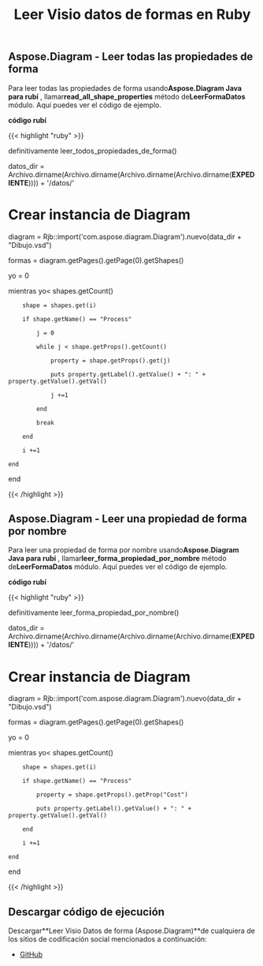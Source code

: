 ﻿---
title: Leer Visio datos de formas en Ruby
type: docs
weight: 50
url: /es/java/read-visio-shape-data-in-ruby/
---
## **Aspose.Diagram - Leer todas las propiedades de forma**
 Para leer todas las propiedades de forma usando**Aspose.Diagram Java para rubí** , llamar**read_all_shape_properties** método de**LeerFormaDatos** módulo. Aquí puedes ver el código de ejemplo.

**código rubí**

{{< highlight "ruby" >}}

 definitivamente leer_todos_propiedades_de_forma()

 datos_dir = Archivo.dirname(Archivo.dirname(Archivo.dirname(Archivo.dirname(__EXPEDIENTE__)))) + '/datos/'

 # Crear instancia de Diagram

 diagram = Rjb::import('com.aspose.diagram.Diagram').nuevo(data_dir + "Dibujo.vsd")

 formas = diagram.getPages().getPage(0).getShapes()



 yo = 0

 mientras yo< shapes.getCount()

        shape = shapes.get(i)

        if shape.getName() == "Process"

            j = 0

            while j < shape.getProps().getCount()

                property = shape.getProps().get(j)

                puts property.getLabel().getValue() + ": " + property.getValue().getVal()

                j +=1

            end

            break

        end

        i +=1

    end

end

{{< /highlight >}}
## **Aspose.Diagram - Leer una propiedad de forma por nombre**
 Para leer una propiedad de forma por nombre usando**Aspose.Diagram Java para rubí** , llamar**leer_forma_propiedad_por_nombre** método de**LeerFormaDatos** módulo. Aquí puedes ver el código de ejemplo.

**código rubí**

{{< highlight "ruby" >}}

 definitivamente leer_forma_propiedad_por_nombre()

 datos_dir = Archivo.dirname(Archivo.dirname(Archivo.dirname(Archivo.dirname(__EXPEDIENTE__)))) + '/datos/'

 # Crear instancia de Diagram

 diagram = Rjb::import('com.aspose.diagram.Diagram').nuevo(data_dir + "Dibujo.vsd")

 formas = diagram.getPages().getPage(0).getShapes()



 yo = 0

 mientras yo< shapes.getCount()

        shape = shapes.get(i)

        if shape.getName() == "Process"

            property = shape.getProps().getProp("Cost")

            puts property.getLabel().getValue() + ": " + property.getValue().getVal()

        end

        i +=1

    end

end

{{< /highlight >}}
## **Descargar código de ejecución**
 Descargar**Leer Visio Datos de forma (Aspose.Diagram)**de cualquiera de los sitios de codificación social mencionados a continuación:

- [GitHub](https://github.com/asposediagram/Aspose.Diagram-for-Java/blob/master/Plugins/Aspose_Diagram_Java_for_Ruby/lib/asposediagramjava/Shapes/readshapedata.rb)
